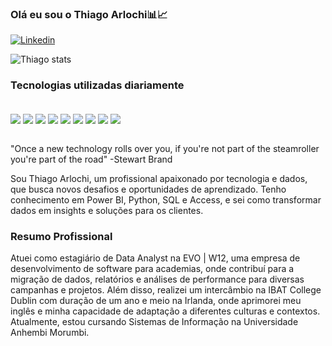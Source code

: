 ### Olá eu sou o Thiago Arlochi📊📈


[![Linkedin](https://img.shields.io/badge/LinkedIn-0077B5?style=for-the-badge&logo=linkedin&logoColor=white)](https://www.linkedin.com/in/thiago-arlochi/)


![Thiago stats](https://github-readme-stats.vercel.app/api?username=thiagoarlochi&show_icons=true&bg_color=00000000)

### Tecnologias utilizadas diariamente

<div style = "Display: inline_block"><br/>
<img align = "center" src="https://img.shields.io/badge/Python-3776AB?style=for-the-badge&logo=python&logoColor=white">
<img align = "center" src="https://img.shields.io/badge/MySQL-00000F?style=for-the-badge&logo=mysql&logoColor=white">
<img align = "center" src="https://img.shields.io/badge/Microsoft_Excel-217346?style=for-the-badge&logo=microsoft-excel&logoColor=white">
<img align = "center" src="https://img.shields.io/badge/Microsoft_Access-A4373A?style=for-the-badge&logo=microsoft-access&logoColor=white">
<img align = "center" src="https://img.shields.io/badge/chatGPT-74aa9c?style=for-the-badge&logo=openai&logoColor=white">
<img align = "center" src="https://img.shields.io/badge/Visual%20Studio%20Code-0078d7.svg?style=for-the-badge&logo=visual-studio-code&logoColor=white">
<img align = "center" src="https://img.shields.io/badge/pandas-%23150458.svg?style=for-the-badge&logo=pandas&logoColor=white">
<img align = "center" src="https://img.shields.io/badge/scikit--learn-%23F7931E.svg?style=for-the-badge&logo=scikit-learn&logoColor=white">
<img align = "center" src="https://img.shields.io/badge/power_bi-F2C811?style=for-the-badge&logo=powerbi&logoColor=black">
</div><br/>

"Once a new technology rolls over you, if you're not part of the steamroller you're part of the road"   -Stewart Brand

Sou Thiago Arlochi, um profissional apaixonado por tecnologia e dados, que busca novos desafios e oportunidades de aprendizado. Tenho conhecimento em Power BI, Python, SQL e Access, e sei como transformar dados em insights e soluções para os clientes.

### Resumo Profissional 
Atuei como estagiário de Data Analyst na EVO | W12, uma empresa de desenvolvimento de software para academias, onde contribuí para a migração de dados, relatórios e análises de performance para diversas campanhas e projetos. Além disso, realizei um intercâmbio na IBAT College Dublin com duração de um ano e meio na Irlanda, onde aprimorei meu inglês e minha capacidade de adaptação a diferentes culturas e contextos. Atualmente, estou cursando Sistemas de Informação na Universidade Anhembi Morumbi.
